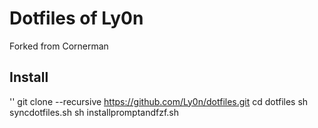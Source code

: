 # Dotfiles of Ly0n

Forked from Cornerman

## Install
''
git clone --recursive https://github.com/Ly0n/dotfiles.git
cd dotfiles
sh syncdotfiles.sh
sh installpromptandfzf.sh

